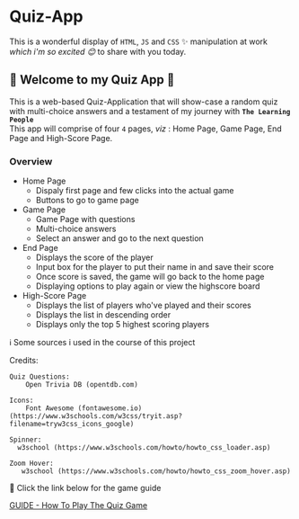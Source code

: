 # Quiz-App


This is a wonderful display of `HTML`, `JS` and `CSS` :sparkles: manipulation at work <br>
*which i'm so excited :blush:* to share with you today.

## :tulip: Welcome to my Quiz App :tulip:

This is a web-based Quiz-Application that will show-case a random quiz with multi-choice answers and a testament of my journey with **`The Learning People`**<br>
This app will comprise of four `4` pages, *viz* : Home Page, Game Page, End Page and High-Score Page.

### Overview

* Home Page
  * Dispaly first page and few clicks into the actual game
  * Buttons to go to game page
* Game Page
  * Game Page with questions
  * Multi-choice answers
  * Select an answer and go to the next question
* End Page
  * Displays the score of the player
  * Input box for the player to put their name in and save their score
  * Once score is saved, the game will go back to the home page
  * Displaying options to play again or view the highscore board
* High-Score Page
  * Displays the list of players who've played and their scores
  * Displays the list in descending order
  * Displays only the top 5 highest scoring players

:information_source: Some sources i used in the course of this project

Credits:

	Quiz Questions:
		Open Trivia DB (opentdb.com)

	Icons:
		Font Awesome (fontawesome.io) (https://www.w3schools.com/w3css/tryit.asp?filename=tryw3css_icons_google)

	Spinner:
	  w3school (https://www.w3schools.com/howto/howto_css_loader.asp)

	Zoom Hover:
	   w3school (https://www.w3schools.com/howto/howto_css_zoom_hover.asp)

:information_desk_person: Click the link below for the game guide
	
 [GUIDE - How To Play The Quiz Game](/game-guide/instructions.txt)
